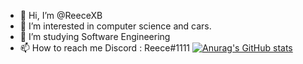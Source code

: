 - 👋 Hi, I’m @ReeceXB
- 👀 I’m interested in computer science and cars.
- 🌱 I’m studying Software Engineering 
- 📫 How to reach me Discord : Reece#1111
[![Anurag's GitHub stats](https://github-readme-stats.vercel.app/api?username=ReeceXB)](https://github.com/anuraghazra/github-readme-stats)
